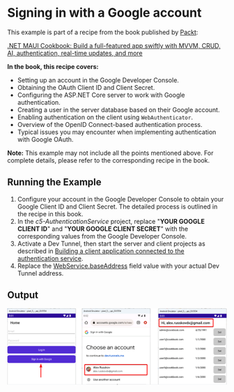# Signing in with a Google account
This example is part of a recipe from the book published by [Packt](https://www.packtpub.com/en-us?utm_source=github):

[.NET MAUI Cookbook: Build a full-featured app swiftly with MVVM, CRUD, AI, authentication, real-time updates, and more](https://www.packtpub.com/en-IT/product/net-maui-cookbook-9781835464625)

**In the book, this recipe covers:**
* Setting up an account in the Google Developer Console.
* Obtaining the OAuth Client ID and Client Secret.
* Configuring the ASP.NET Core server to work with Google authentication.
* Creating a user in the server database based on their Google account.
* Enabling authentication on the client using `WebAuthenticator`.
* Overview of the OpenID Connect-based authentication process.
* Typical issues you may encounter when implementing authentication with Google OAuth.

**Note:** This example may not include all the points mentioned above. For complete details, please refer to the corresponding recipe in the book.

## Running the Example

1. Configure your account in the Google Developer Console to obtain your Google Client ID and Client Secret. The detailed process is outlined in the recipe in this book.
2. In the _c5-AuthenticationService_ project, replace "**YOUR GOOGLE CLIENT ID**" and "**YOUR GOOGLE CLIENT SECRET**" with the corresponding values from the Google Developer Console.
3. Activate a Dev Tunnel, then start the server and client projects as described in [Building a client application connected to the authentication service](/Chapter05/c5-AuthenticationServiceAndClient#running-the-example).
4. Replace the [WebService.baseAddress](https://github.com/PacktPublishing/.NET-MAUI-Cookbook/blob/4dd8225bd3a7dcfbb89b8d4512e50743e252b4a9/Chapter05/c5-GoogleAuth/c5-AuthenticationClient/Model/WebService.cs#L16) field value with your actual Dev Tunnel address.

## Output
![Google Sign In](/Images/Google%20Sign%20In.png)

